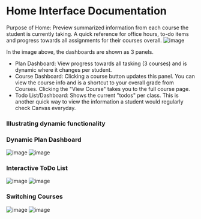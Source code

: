 # Home Interface Documentation

Purpose of Home: Preview summarized information from each course the student is currently taking. A quick reference for office hours, to-do items and progress towards all assignments for their courses overall.
![image](https://user-images.githubusercontent.com/29307422/202059972-774dcff6-37d0-4d24-8874-e70fdd4689f9.png)

In the image above, the dashboards are shown as 3 panels.
- Plan Dashboard: View progress towards all tasking (3 courses) and is dynamic where it changes per student.
- Course Dashboard: Clicking a course button updates this panel. You can view the course info and is a shortcut to your overall grade from Courses. Clicking the "View Course" takes you to the full course page.
- Todo List/Dashboard: Shows the current "todos" per class. This is another quick way to view the information a student would regularly check Canvas everyday.

### Illustrating dynamic functionality

### Dynamic Plan Dashboard
![image](https://user-images.githubusercontent.com/29307422/202060709-7a7c29d1-a6a2-414e-8c43-7133399453c7.png)
![image](https://user-images.githubusercontent.com/29307422/202060786-170d2c31-50a8-450e-bc42-906f797d800f.png)

### Interactive ToDo List
![image](https://user-images.githubusercontent.com/29307422/202060934-ddd3bbd8-9cda-4660-9810-53f01590dcbc.png)
![image](https://user-images.githubusercontent.com/29307422/202060959-11f63c50-4567-4d57-84fc-7cbd6ba429ec.png)

### Switching Courses
![image](https://user-images.githubusercontent.com/29307422/202060855-0d603552-1299-4ad4-9357-93eed472f354.png)
![image](https://user-images.githubusercontent.com/29307422/202060885-145db575-f0cb-4c84-bf10-71ee8d2c2611.png)

